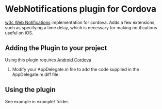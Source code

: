 # WebNotifications plugin for Cordova

[w3c Web Notifications](http://www.w3.org/TR/notifications/) implementation for cordova.  Adds a few extensions, such as specifying a time delay, which is necessary for making notifications useful on iOS. 

## Adding the Plugin to your project

Using this plugin requires [Android Cordova](www.cordova.io)

1. Modify your AppDelegate.m file to add the code supplied in the AppDelegate.m.diff file.

## Using the plugin

See example in example/ folder.
